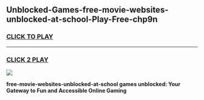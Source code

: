 
## Unblocked-Games-free-movie-websites-unblocked-at-school-Play-Free-chp9n
<h3>
<a href="https://premium76.site?title=free-movie-websites-unblocked-at-school&ref=12A">CLICK TO PLAY</a></h3>
<hr>

<h3>
<a href="https://premium76.site?title=free-movie-websites-unblocked-at-school&ref=12A">CLICK 2 PLAY</a>
  
</h3>

<a href="https://premium76.site?title=free-movie-websites-unblocked-at-school&ref=12A"><img src="https://clearcache.store/games.png"></a>


**free-movie-websites-unblocked-at-school games unblocked: Your Gateway to Fun and Accessible Online Gaming**
